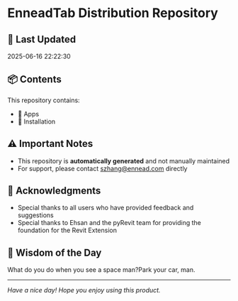 # EnneadTab Distribution Repository

## 📅 Last Updated
2025-06-16 22:22:30



## 📦 Contents
This repository contains:
- 📂 Apps
- 📂 Installation

## ⚠️ Important Notes
- This repository is **automatically generated** and not manually maintained
- For support, please contact szhang@ennead.com directly

## 🙏 Acknowledgments
- Special thanks to all users who have provided feedback and suggestions
- Special thanks to Ehsan and the pyRevit team for providing the foundation for the Revit Extension

## 💭 Wisdom of the Day
What do you do when you see a space man?Park your car, man.

---
*Have a nice day! Hope you enjoy using this product.*
